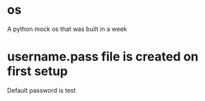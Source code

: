 # os
A python mock os that was built in a week

# username.pass file is created on first setup
Default password is test

